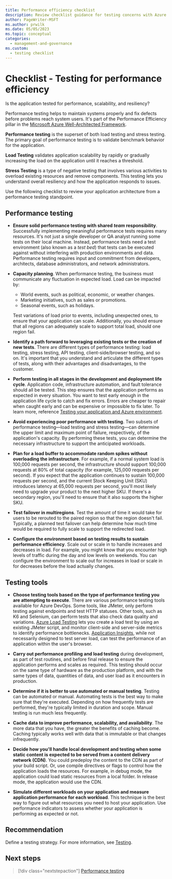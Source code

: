 ```yaml
---
title: Performance efficiency checklist
description: Review checklist guidance for testing concerns with Azure performance efficiency. Maintain systems properly and fix defects before problems reach system users.
author: PageWriter-MSFT
ms.author: prwilk
ms.date: 05/05/2023
ms.topic: conceptual
categories:
  - management-and-governance
ms.custom:
  - testing checklist
---
```


# Checklist - Testing for performance efficiency

Is the application tested for performance, scalability, and resiliency?

Performance testing helps to maintain systems properly and fix defects before problems reach system users. It's part of the Performance Efficiency pillar in the [Microsoft Azure Well-Architected Framework](../index.md).

**Performance testing** is the superset of both load testing and stress testing. The primary goal of performance testing is to validate benchmark behavior for the application.

**Load Testing** validates application scalability by rapidly or gradually increasing the load on the application until it reaches a threshold.

**Stress Testing** is a type of negative testing that involves various activities to overload existing resources and remove components. This testing lets you understand overall resiliency and how the application responds to issues.

Use the following checklist to review your application architecture from a performance testing standpoint.

## Performance testing

- **Ensure solid performance testing with shared *team* responsibility**. Successfully implementing meaningful performance tests requires many resources. It's not just a single developer or QA analyst running some tests on their local machine. Instead, performance tests need a test environment (also known as a *test bed*) that tests can be executed against without interfering with production environments and data. Performance testing requires input and commitment from developers, architects, database administrators, and network administrators.

- **Capacity planning**. When performance testing, the business must communicate any fluctuation in expected load. Load can be impacted by:
  - World events, such as political, economic, or weather changes.
  - Marketing initiatives, such as sales or promotions.
  - Seasonal events, such as holidays.
  
  Test variations of load prior to events, including unexpected ones, to ensure that your application can scale. Additionally, you should ensure that all regions can adequately scale to support total load, should one region fail.

- **Identify a path forward to leveraging existing tests or the creation of new tests**. There are different types of performance testing: load testing, stress testing, API testing, client-side/browser testing, and so on. It's important that you understand and articulate the different types of tests, along with their advantages and disadvantages, to the customer.

- **Perform testing in all stages in the development and deployment life cycle**.  Application code, infrastructure automation, and fault tolerance should all be tested. This step ensures that the application performs as expected in every situation. You want to test early enough in the application life cycle to catch and fix errors. Errors are cheaper to repair when caught early and can be expensive or impossible to fix later. To learn more, reference [Testing your application and Azure environment](../devops/release-engineering-testing.md).

- **Avoid experiencing poor performance with testing**. Two subsets of performance testing&mdash;load testing and stress testing&mdash;can determine the upper limit and maximum point of failure, respectively, of the application's capacity. By performing these tests, you can determine the necessary infrastructure to support the anticipated workloads.

- **Plan for a load buffer to accommodate random spikes without overloading the infrastructure**. For example, if a normal system load is 100,000 requests per second, the infrastructure should support 100,000 requests at 80% of total capacity (for example, 125,000 requests per second). If you expect that the application continues to sustain 100,000 requests per second, and the current Stock Keeping Unit (SKU) introduces latency at 65,000 requests per second, you'll most likely need to upgrade your product to the next higher SKU. If there's a secondary region, you'll need to ensure that it also supports the higher SKU.

- **Test failover in multiregions**. Test the amount of time it would take for users to be rerouted to the paired region so that the region doesn't fail. Typically, a planned test failover can help determine how much time would be required to fully scale to support the redirected load.

- **Configure the environment based on testing results to sustain performance efficiency**. Scale out or scale in to handle increases and decreases in load. For example, you might know that you encounter high levels of traffic during the day and low levels on weekends. You can configure the environment to scale out for increases in load or scale in for decreases before the load actually changes.

## Testing tools

- **Choose testing tools based on the type of performance testing you are attempting to execute**. There are various performance testing tools available for Azure DevOps. Some tools, like JMeter, only perform testing against endpoints and test HTTP statuses. Other tools, such as K6 and Selenium, can perform tests that also check data quality and variations. [Azure Load Testing](/azure/load-testing/overview-what-is-azure-load-testing) lets you create a load test by using an existing JMeter script, and monitor client-side and server-side metrics to identify performance bottlenecks. [Application Insights](/azure/azure-monitor/app/app-insights-overview), while not necessarily designed to test server load, can test the performance of an application within the user's browser.

- **Carry out performance profiling and load testing** during development, as part of test routines, and before final release to ensure the application performs and scales as required. This testing should occur on the same type of hardware as the production platform, and with the same types of data, quantities of data, and user load as it encounters in production.

- **Determine if it is better to use automated or manual testing**. Testing can be automated or manual. Automating tests is the best way to make sure that they're executed. Depending on how frequently tests are performed, they're typically limited in duration and scope. Manual testing is run much less frequently.

- **Cache data to improve performance, scalability, and availability**. The more data that you have, the greater the benefits of caching become. Caching typically works well with data that is immutable or that changes infrequently.

- **Decide how you'll handle local development and testing when some static content is expected to be served from a content delivery network (CDN)**. You could predeploy the content to the CDN as part of your build script. Or, use compile directives or flags to control how the application loads the resources. For example, in debug mode, the application could load static resources from a local folder. In release mode, the application would use the CDN.

- **Simulate different workloads on your application and measure application performance for each workload**. This technique is the best way to figure out what resources you need to host your application. Use performance indicators to assess whether your application is performing as expected or not.

## Recommendation

Define a testing strategy. For more information, see [Testing](/azure/architecture/checklist/dev-ops#testing).

## Next steps
> [!div class="nextstepaction"]
> [Performance testing](./performance-test.md)
